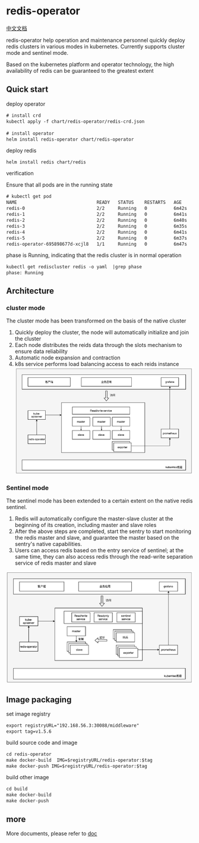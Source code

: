 # redis-operator
[中文文档](./README-ZN.md)

redis-operator help operation and maintenance personnel quickly deploy redis clusters in various modes in kubernetes. Currently supports cluster mode and sentinel mode. 

Based on the kubernetes platform and operator technology, the high availability of redis can be guaranteed to the greatest extent

## Quick start
deploy operator
```
# install crd
kubectl apply -f chart/redis-operator/redis-crd.json

# install operator
helm install redis-operator chart/redis-operator
```
deploy redis
```
helm install redis chart/redis
```
verification

Ensure that all pods are in the running state
```
# kubectl get pod
NAME                              READY   STATUS    RESTARTS   AGE
redis-0                           2/2     Running   0          6m42s
redis-1                           2/2     Running   0          6m41s
redis-2                           2/2     Running   0          6m40s
redis-3                           2/2     Running   0          6m35s
redis-4                           2/2     Running   0          6m41s
redis-5                           2/2     Running   0          6m37s
redis-operator-695898677d-xcjl8   1/1     Running   0          6m47s
```
phase is Running, indicating that the redis cluster is in normal operation
```
kubectl get rediscluster redis -o yaml  |grep phase
phase: Running
```
## Architecture
### cluster mode
The cluster mode has been transformed on the basis of the native cluster
1. Quickly deploy the cluster, the node will automatically initialize and join the cluster
2. Each node distributes the reids data through the slots mechanism to ensure data reliability
3. Automatic node expansion and contraction
4. k8s service performs load balancing access to each reids instance
![](.img/cluster.png)

### Sentinel mode
The sentinel mode has been extended to a certain extent on the native redis sentinel.
1. Redis will automatically configure the master-slave cluster at the beginning of its creation, including master and slave roles
2. After the above steps are completed, start the sentry to start monitoring the redis master and slave, and guarantee the master based on the sentry's native capabilities.
3. Users can access redis based on the entry service of sentinel; at the same time, they can also access redis through the read-write separation service of redis master and slave

![](.img/sentinel.png)
## Image packaging
set image registry
```
export registryURL="192.168.56.3:30088/middleware"
export tag=v1.5.6
```
build source code and image
```
cd redis-operator
make docker-build  IMG=$registryURL/redis-operator:$tag
make docker-push IMG=$registryURL/redis-operator:$tag
```
build other image
```
cd build 
make docker-build 
make docker-push 
```
## more
More documents, please refer to [doc](https://www.yuque.com/nq4era/chqywm/tgbepk)